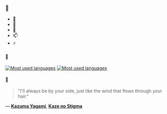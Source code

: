 ### 👋

- 🔭
- 🌱
- 💬
- 📫
- ⚡

#### 🧏

[![Most used languages](https://github-readme-stats-aynah.vercel.app/api/top-langs/?username=aynh&theme=solarized-dark&langs_count=6&layout=compact&hide_title=true)](https://github.com/anuraghazra/github-readme-stats#gh-dark-mode-only)
[![Most used languages](https://github-readme-stats-aynah.vercel.app/api/top-langs/?username=aynh&theme=solarized-light&langs_count=6&layout=compact&hide_title=true)](https://github.com/anuraghazra/github-readme-stats#gh-light-mode-only)

#### 💬

> "I'll always be by your side, just like the wind that flows through your hair."

&mdash; [**Kazuma Yagami**](https://myanimelist.net/character.php?q=Kazuma%20Yagami&cat=character), [**Kaze no Stigma**](https://myanimelist.net/search/all?q=Kaze%20no%20Stigma&cat=all)
